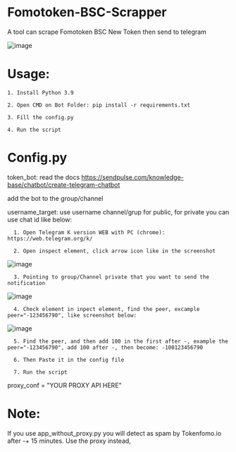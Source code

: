 # Fomotoken-BSC-Scrapper
A tool can scrape Fomotoken BSC New Token then send to telegram

![image](https://user-images.githubusercontent.com/73378179/145968464-1edc545a-e963-476a-8197-89c0e18d45db.png)

# Usage:

    1. Install Python 3.9
    
    2. Open CMD on Bot Folder: pip install -r requirements.txt
    
    3. Fill the config.py
    
    4. Run the script
    
    
# Config.py

token_bot: read the docs https://sendpulse.com/knowledge-base/chatbot/create-telegram-chatbot 

add the bot to the group/channel

username_target: use username channel/grup for public, for private you can use chat id like below:

      1. Open Telegram K version WEB with PC (chrome): https://web.telegram.org/k/

      2. Open inspect element, click arrow icon like in the screenshot 

![image](https://user-images.githubusercontent.com/73378179/145967159-a5f7f6eb-1457-40aa-ab09-7169ec22571a.png)

      3. Pointing to group/Channel private that you want to send the notification
![image](https://user-images.githubusercontent.com/73378179/145967273-d1b228b3-618c-4446-bc16-e551f5748aed.png)

      4. Check element in inpect element, find the peer, excample peer="-123456790", like screenshot below:

![image](https://user-images.githubusercontent.com/73378179/145967456-55dcf4f1-4092-47f2-a623-96089ffb6638.png)         

      5. Find the peer, and then add 100 in the first after -, example the peer="-123456790", add 100 after -, then become: -100123456790

      6. Then Paste it in the config file

      7. Run the script
      
proxy_conf = "YOUR PROXY API HERE"

# Note:

If you use app_without_proxy.py you will detect as spam by Tokenfomo.io after -+ 15 minutes. Use the proxy instead,
